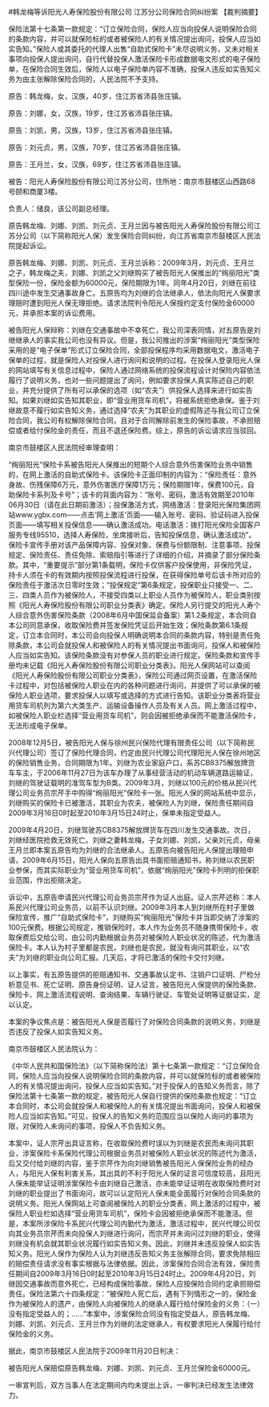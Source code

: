 #韩龙梅等诉阳光人寿保险股份有限公司 江苏分公司保险合同纠纷案 
【裁判摘要】

保险法第十七条第一款规定：“订立保险合同，保险人应当向投保人说明保险合同的条款内容，并可以就保险标的或者被保险人的有关情况提出询问，投保人应当如实告知。”保险人或其委托的代理人出售“自助式保险卡”未尽说明义务，又未对相关事项向投保人提出询问，自行代替投保人激活保险卡形成数据电文形式的电子保险单，在保险合同生效后，保险人以电子保险单内容不准确，投保人违反如实告知义务为由主张解除保险合同的，人民法院不予支持。



原告：韩龙梅，女，汉族，40岁，住江苏省沛县张庄镇。

原告：刘娜，女，汉族，19岁，住江苏省沛县张庄镇。

原告：刘凯，男，汉族，13岁，住江苏省沛县张庄镇。

原告：刘元贞，男，汉族，70岁，住江苏省沛县张庄镇。

原告：王月兰，女，汉族，69岁，住江苏省沛县张庄镇。

被告：阳光人寿保险股份有限公司江苏分公司，住所地：南京市鼓楼区山西路68号颐和商厦3楼。

负责人：储良，该公司副总经理。

原告韩龙梅、刘娜、刘凯、刘元贞、王月兰因与被告阳光人寿保险股份有限公司江苏分公司（以下简称阳光人保）发生保险合同纠纷，向江苏省南京市鼓楼区人民法院提起诉讼。

原告韩龙梅、刘娜、刘凯、刘元贞、王月兰诉称：2009年3月，刘元贞、王月兰之子，韩龙梅之夫，刘娜、刘凯之父刘继购买了被告阳光人保推出的“绚丽阳光”类型保险一份，保险金额为60000元，保险期限为1年。同年4月20日，刘继在前往四川途中发生交通事故身亡。五原告均为刘继的合法继承人，依法向阳光人保要求理赔时遭到阳光人保无理拒绝。请求法院判令阳光人保按约定支付保险金60000元，并承担本案的诉讼费用。

被告阳光人保辩称：刘继在交通事故中不幸死亡，我公司深表同情，对五原告是刘继继承人的事实我公司也没有异议。但是，我公司推出的涉案“绚丽阳光”类型保险采用的是“电子保单”形式订立保险合同，全部投保程序均采用数据电文，激活电子保单的过程，就是保险人对投保人进行询问和说明的过程。在投保人登录阳光人保的网站填写有关信息过程中，保险人通过网络系统的投保流程设计对保险内容依法履行了说明义务，也对一些问题提出了询问，例如要求投保人真实陈述自己的职业，并充分提供了所有可以承保的选项（如“农夫”）供投保人选择来进行如实告知。如果刘继如实告知其职业，即“营业用货车司机”，将被系统拒绝承保。鉴于刘继故意不履行如实告知义务，通过选择“农夫”为其职业的虚假陈述与我公司订立保险合同，我公司有权解除保险合同，且对于合同解除前发生的保险事故，不承担赔偿或者给付保险金的责任，而且不退还保险费。综上，原告的诉讼请求应当驳回。

南京市鼓楼区人民法院经审理查明：

“绚丽阳光”保险卡系被告阳光人保推出的短期个人综合意外伤害保险业务中销售的，在网上激活的自助式保险卡。该保险卡正面印制的内容为：“保险责任：意外身故、伤残保障6万元，意外伤害医疗保障1万元；保险期限1年，保费100元，自助保险卡系列及卡号”；该卡的背面内容为：“账号、密码，激活有效期至2010年06月30日（请在此日期前激活）；投保激活方式，网络激活：登录阳光保险集团网站www.ygbx.com——点击‘网上激活’页面——输入账号、密码、验证码进入投保页面——填写相关投保信息——确认激活成功。电话激活：拨打阳光保险全国客户服务专线95510，选择人寿保险，坐席接听后，告知投保信息，确认激活成功”。保险卡宣传手册对该产品保障内容、投保对象、保费与份额限制、注意事项、投保规定、保险责任、责任免除、索赔指引等进行了详细的介绍，并摘录了部分保险条款。其中，“重要提示”部分第1条载明，保险卡仅供客户投保使用，非保险凭证，持卡人须在卡的有效期内按照投保流程进行投保，在获得保险单号后该卡所对应的保险责任于激活次日零时生效；“投保规定”第6条规定，投保职业只接受一、二、三、四类人员作为被保险人，不接受四类以上职业人员作为被保险人，职业类别按照《阳光人寿保险股份有限公司职业分类表》确定。保险人另行提交的阳光人寿个人综合意外伤害保险条款（2008年6月中国保监会备案）第1.2条规定，本合同自本公司同意承保，收取保险费并签发保险凭证后开始生效；保险条款第6.1条规定，订立本合同时，本公司会向投保人明确说明本合同的条款内容，特别是责任免除条款，本公司会就投保人和被保险人的有关情况提出书面询问，投保人和被保险人应当如实告知。该保险条款没有对参保人员的职业进行规定。保险条款和宣传手册均未记载《阳光人寿保险股份有限公司职业分类表》。阳光人保网站可以查阅《阳光人寿保险股份有限公司职业分类表》，保险公司通过网页设置，在激活保险卡过程中，对包括被保险人职业在内的各种问题进行询问，并提供了可以承保的被保险人职业选项，要求投保人以填写或选择的方式进行告知。该职业分类表将营业用货车司机列为第六大类生产、运输设备操作人员及有关人员。网上激活过程中，如被保险人职业栏选择“营业用货车司机”，则会因被拒绝承保而不能激活保险卡，无法形成电子保单。

2008年12月5日，被告阳光人保与徐州民兴保险代理有限责任公司（以下简称民兴代理公司）签订了保险代理合同，约定由民兴代理公司代理阳光人保在徐州地区的保险销售业务，合同期限为1年。刘继为农业家庭户口，系苏CB8375解放牌货车车主，于2006年11月27日为该车办理了从事经营活动的机动车辆道路运输证，刘继的驾驶证载明的准驾车型为B类。2009年3月，刘继以100元的价格从民兴代理公司业务员宗芹手中购得“绚丽阳光”保险卡一张。阳光人保的网站系统中显示，刘继购买的保险卡已被激活，其职业为农夫，被保险人为刘继，保险责任期间自2009年3月16日0时起至2010年3月15日24时止，保单未指定受益人。

2009年4月20日，刘继驾驶苏CB8375解放牌货车在四川发生交通事故。次日，刘继经医院抢救无效死亡。刘继之妻韩龙梅，子女刘娜、刘凯，父亲刘元贞，母亲王月兰即本案五原告均为刘继的合法继承人。五原告向被告阳光人保提出理赔申请，2009年6月15日，阳光人保向五原告出具书面拒赔通知书，称刘继以农民职业参保，而其实际职业为“营业用货车司机”，依据“绚丽阳光”保险卡列明的拒保职业范围，作出拒赔决定。

诉讼中，五原告申请民兴代理公司业务员宗芹作为证人出庭。证人宗芹述称：本人系民兴代理公司业务员，以前不认识刘继。2009年3月本人到刘继所在村子里做保险宣传，推广“自助式保险卡”，刘继购买“绚丽阳光”保险卡并当即交纳了涉案的100元保费。根据公司规定，推销保险时，本人作为业务员不随身携带保险卡，收取保费后交给公司，由公司内勤根据业务员对被保险人职业状况的陈述，代为激活保险卡。本人认为村子里都是农民，刘继也是农民，就没有询问其职业，以“农夫”为刘继的职业向公司汇报。几天后，才将已激活的保险卡交付刘继。

以上事实，有五原告提供的拒赔通知书、交通事故认定书、注销户口证明、尸检分析意见书、死亡证明、原告身份证明、证人证言，被告阳光人保提供的保险条款、保险卡、网上激活流程说明、查询结果、车辆行驶证、车管处证明等证据证实，足以认定。

本案的争议焦点是：被告阳光人保是否履行了对保险合同条款的说明义务，刘继是否违反了投保人如实告知义务。

南京市鼓楼区人民法院认为：

《中华人民共和国保险法》（以下简称保险法）第十七条第一款规定：“订立保险合同，保险人应当向投保人说明保险合同的条款内容，并可以就保险标的或者被保险人的有关情况提出询问，投保人应当如实告知。”对于投保人的告知义务而言，除了保险法第十七条第一款的规定，被告阳光人保自行提供的保险条款也规定：“订立本合同时，本公司会就投保人和被保险人的有关情况提出书面询问，投保人和被保险人应当如实告知。”可见，投保人的告知义务的范围应当以保险人询问的事项为限，对保险人未询问的事项，投保人不负告知义务。

本案中，证人宗芹出具证言称，在收取保险费时误以为刘继是农民而未询问其职业，涉案保险卡系保险代理公司根据业务员对被保险人职业状况的陈述代为激活，后又交付给刘继的内容，鉴于宗芹作为向刘继销售被告阳光人保保险业务的经办人，与阳光人保有利害关系，其出具的不利于阳光人保的证言可信度较高，且阳光人保未能举证证明涉案保险卡由刘继自己激活，亦未能举证证明在收取保险费时对刘继的职业提出了书面询问，故可以认定阳光人保未能全面履行对保险合同条款的说明义务。阳光人保网站上可查阅被保险人的职业分类表，网上激活的过程中，被保险人职业栏如选择“营业用货车司机”，保险卡会因被拒绝承保而不能激活。但是，本案所涉保险卡系民兴代理公司内勤代为激活，激活过程中，民兴代理公司仅向其业务员宗芹而未向投保人刘继进行询问，而宗芹并未询问过刘继的职业，使得刘继没有机会就其职业状况履行如实告知义务。因此，刘继并未违反投保人如实告知义务。阳光人保作为保险人认为刘继违反告知义务主张解除合同，要求免除相应的赔偿责任请求没有事实根据与法律依据。因此，涉案保险合同合法有效，保险责任期间自2009年3月16日0时起至2010年3月15日24时止。2009年4月20日，刘继因交通事故而意外死亡，已经构成保险事故，保险人应按保险合同约定承担赔偿责任。保险法第六十四条规定：“被保险人死亡后，遇有下列情形之一的，保险金作为被保险人的遗产，由保险人向被保险人的继承人履行给付保险金的义务：（一）没有指定受益人的；……”本案中，涉案保险合同没有指定受益人，原告韩龙梅、刘娜、刘凯、刘元贞、王月兰作为刘继的法定继承人，有权要求阳光人保履行给付保险金的义务。

据此，南京市鼓楼区人民法院于2009年11月20日判决：

被告阳光人保赔偿原告韩龙梅、刘娜、刘凯、刘元贞、王月兰保险金60000元。

一审宣判后，双方当事人在法定期间内均未提出上诉，一审判决已经发生法律效力。


